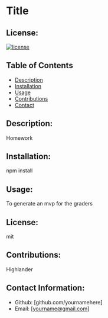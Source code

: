 # Title
  ## License:
  [![license](https://img.shields.io/badge/license-mit-blue.svg)](https://shields.io/)
  ## Table of Contents
  - [Description](#description)
  - [Installation](#installation)
  - [Usage](#usage)
  - [Contributions](#contributions)
  - [Contact](#contact-information)

  ## Description:
  Homework
  ## Installation:
  npm install
  ## Usage:
  To generate an mvp for the graders
  ## License:
  mit
  ## Contributions:
  Highlander
  ## Contact Information:
  - Github: [github.com/yournamehere]
  - Email: [yourname@gmail.com] 